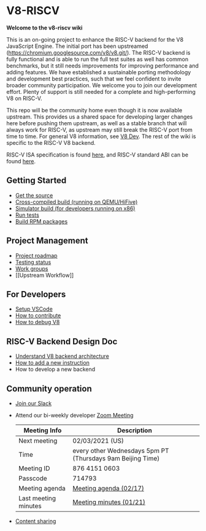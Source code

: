 # V8-RISCV
**Welcome to the v8-riscv wiki**

This is an on-going project to enhance the RISC-V backend for the V8 JavaScript Engine. The initial port has been upstreamed (https://chromium.googlesource.com/v8/v8.git/). The RISC-V backend is fully functional and is able to run the full test suites as well has common benchmarks, but it still needs improvements for improving performance and adding features. We have established a sustainable porting methodology and development best practices, such that we feel confident to invite broader community participation. We welcome you to join our development effort. Plenty of support is still needed for a complete and high-performing V8 on RISC-V.

This repo will be the community home even though it is now available upstream. This provides us a shared space for developing larger changes here before pushing them upstream, as well as a stable branch that will always work for RISC-V, as upstream may still break the RISC-V port from time to time. For general V8 information, see [V8 Dev](https://v8.dev/). The rest of the wiki is specific to the RISC-V V8 backend.

RISC-V ISA specification is found [here](https://riscv.org/specifications/), and RISC-V standard ABI can be found [here](https://github.com/riscv/riscv-elf-psabi-doc/).

## Getting Started
- [Get the source](Get-the-Source)
- [Cross-compiled build (running on QEMU/HiFive)](Cross-compiled-Build)
- [Simulator build (for developers running on x86)](Simulator-Build)
- [Run tests](Run-Tests)
- [Build RPM packages](build-rpm-packages)

## Project Management
- [Project roadmap](Project-Roadmap)
- [Testing status](Testing-Status)
- [Work groups](Work-groups)
- [[Upstream Workflow]]

## For Developers
- [Setup VSCode](VSCode-Setup)
- [How to contribute](Contributing)
- [How to debug V8](How-to-debug-V8)

## RISC-V Backend Design Doc
- [Understand V8 backend architecture](Understand-V8-backend-architecture)
- [How to add a new instruction](How-to-add-a-new-instruction)
- How to develop a new backend

## Community operation

- [Join our Slack](https://forms.office.com/Pages/ResponsePage.aspx?id=8o_uD7KjGECcdTodVZH-3OiciJKG_BJHrqMNgnsFFqtUNlRUNEQ5QUgxNk0wVEVaTjJBTDNOMDNIQS4u)
- Attend our bi-weekly developer [Zoom Meeting](https://us02web.zoom.us/j/87641510603?pwd=d2NDcWZtdlJhdG5pQ2ZBZHl4Uk1Ndz09)

   | Meeting Info | Description |
   |-|-|
   | Next meeting | 02/03/2021 (US) |
   | Time | every other Wednesdays 5pm PT (Thursdays 9am Beijing Time) |
   | Meeting ID| 876 4151 0603 |
   | Passcode | 714793 |
   | Meeting agenda | [Meeting agenda (02/17)](Developer-sync-up-meeting-agenda) |
   | Last meeting minutes | [Meeting minutes (01/21)](Sync-up-meeting-minutes)|
- [Content sharing](Content-sharing)
